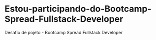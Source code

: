 # Estou-participando-do-Bootcamp-Spread-Fullstack-Developer
Desafio de pojeto - Bootcamp Spread Fullstack Developer
